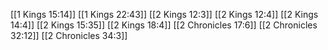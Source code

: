 [[1 Kings 15:14]]
[[1 Kings 22:43]]
[[2 Kings 12:3]]
[[2 Kings 12:4]]
[[2 Kings 14:4]]
[[2 Kings 15:35]]
[[2 Kings 18:4]]
[[2 Chronicles 17:6]]
[[2 Chronicles 32:12]]
[[2 Chronicles 34:3]]
